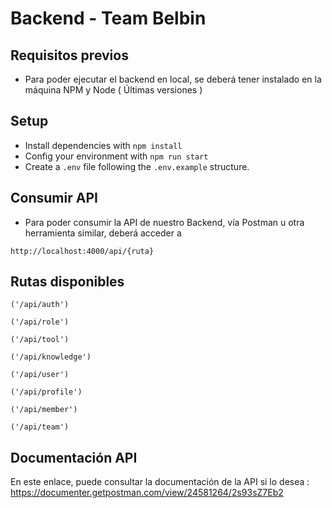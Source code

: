 # Backend - Team Belbin 

## Requisitos previos

-    Para poder ejecutar el backend en local, se deberá tener instalado en la máquina NPM y Node ( Últimas versiones )

## Setup

-   Install dependencies with `npm install`
-   Config your environment with `npm run start`
-   Create a `.env` file following the `.env.example` structure.


## Consumir API

-   Para poder consumir la API de nuestro Backend, vía Postman u otra herramienta similar, deberá acceder a 


`` http://localhost:4000/api/{ruta} ``

## Rutas disponibles

`` ('/api/auth') ``

`` ('/api/role') ``

`` ('/api/tool') ``

`` ('/api/knowledge') ``

`` ('/api/user') ``

`` ('/api/profile') ``

`` ('/api/member') ``

`` ('/api/team') ``

## Documentación API

En este enlace, puede consultar la documentación de la API si lo desea : https://documenter.getpostman.com/view/24581264/2s93sZ7Eb2



